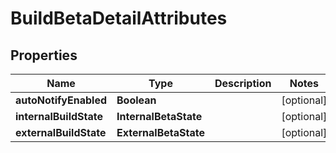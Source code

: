 

# BuildBetaDetailAttributes


## Properties

| Name | Type | Description | Notes |
|------------ | ------------- | ------------- | -------------|
|**autoNotifyEnabled** | **Boolean** |  |  [optional] |
|**internalBuildState** | **InternalBetaState** |  |  [optional] |
|**externalBuildState** | **ExternalBetaState** |  |  [optional] |



